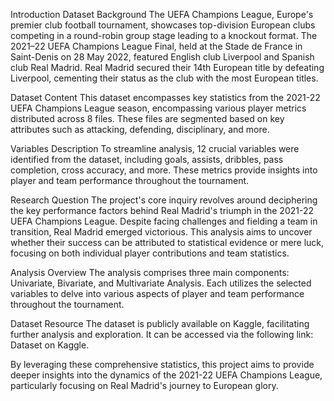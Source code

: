 Introduction
Dataset Background
The UEFA Champions League, Europe's premier club football tournament, showcases top-division European clubs competing in a round-robin group stage leading to a knockout format. The 2021–22 UEFA Champions League Final, held at the Stade de France in Saint-Denis on 28 May 2022, featured English club Liverpool and Spanish club Real Madrid. Real Madrid secured their 14th European title by defeating Liverpool, cementing their status as the club with the most European titles.

Dataset Content
This dataset encompasses key statistics from the 2021-22 UEFA Champions League season, encompassing various player metrics distributed across 8 files. These files are segmented based on key attributes such as attacking, defending, disciplinary, and more.

Variables Description
To streamline analysis, 12 crucial variables were identified from the dataset, including goals, assists, dribbles, pass completion, cross accuracy, and more. These metrics provide insights into player and team performance throughout the tournament.

Research Question
The project's core inquiry revolves around deciphering the key performance factors behind Real Madrid's triumph in the 2021-22 UEFA Champions League. Despite facing challenges and fielding a team in transition, Real Madrid emerged victorious. This analysis aims to uncover whether their success can be attributed to statistical evidence or mere luck, focusing on both individual player contributions and team statistics.

Analysis Overview
The analysis comprises three main components: Univariate, Bivariate, and Multivariate Analysis. Each utilizes the selected variables to delve into various aspects of player and team performance throughout the tournament.

Dataset Resource
The dataset is publicly available on Kaggle, facilitating further analysis and exploration. It can be accessed via the following link: Dataset on Kaggle.

By leveraging these comprehensive statistics, this project aims to provide deeper insights into the dynamics of the 2021-22 UEFA Champions League, particularly focusing on Real Madrid's journey to European glory.
